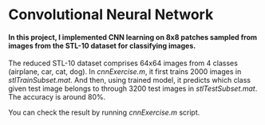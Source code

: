 # Convolutional Neural Network
 
#### In this project, I implemented CNN learning on 8x8 patches sampled from images from the STL-10 dataset for classifying images.
The reduced STL-10 dataset comprises 64x64 images from 4 classes (airplane, car, cat, dog).
In *cnnExercise.m*, it first trains 2000 images in *stlTrainSubset.mat*. And then, using trained model, it predicts which class given test image belongs to through 3200 test images in *stlTestSubset.mat*. The accuracy is around 80%.  

You can check the result by running *cnnExercise.m* script.
